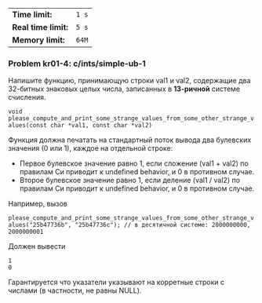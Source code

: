 |                      |       |
|----------------------|-------|
| **Time limit:**      | `1 s` |
| **Real time limit:** | `5 s` |
| **Memory limit:**    | `64M` |


### Problem kr01-4: c/ints/simple-ub-1

Напишите функцию, принимающую строки val1 и val2, содержащие два 32-битных знаковых целых числа,
записанных в **13-ричной** системе счисления.

`void please_compute_and_print_some_strange_values_from_some_other_strange_values(const char *val1,
const char *val2)`

Функция должна печатать на стандартный поток вывода два булевских значения (0 или 1), каждое на
отдельной строке:

* Первое булевское значение равно 1, если сложение (val1 + val2) по правилам Си приводит к undefined behavior, и 0 в противном случае.
* Второе булевское значение равно 1, если деление (val1 / val2) по правилам Си приводит к undefined behavior, и 0 в противном случае.

Например, вызов

`please_compute_and_print_some_strange_values_from_some_other_strange_values("25b47736b",
"25b47736c"); // в десятичной системе: 2000000000, 2000000001`

Должен вывести

    
    
    1
    0

Гарантируется что указатели указывают на корретные строки с числами (в частности, не равны NULL).

